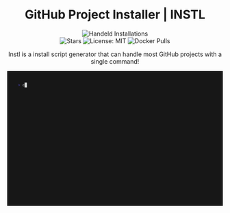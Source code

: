 <h1 align="center">GitHub Project Installer | INSTL</h1>
<p align="center">

<a style="text-decoration: none" href="https://instl.sh/stats">
<img src="https://img.shields.io/endpoint?url=https://instl.sh/stats/total/badge/shields.io&style=for-the-badge" alt="Handeld Installations">
</a>

<br>

<a style="text-decoration: none" href="https://github.com/installer/installer/stargazers">
<img src="https://img.shields.io/github/stars/installer/installer.svg?style=flat-square" alt="Stars">
</a>

<a style="text-decoration: none" href="https://opensource.org/licenses/MIT">
<img src="https://img.shields.io/badge/License-MIT-yellow.svg?style=flat-square" alt="License: MIT">
</a>

<a style="text-decoration: none" href="https://hub.docker.com/r/marvinjwendt/instl">
<img alt="Docker Pulls" src="https://img.shields.io/docker/pulls/marvinjwendt/instl?style=flat-square">
</a>

</p>
<p align="center">Instl is a install script generator that can handle most GitHub projects with a single command!</p>

<p align="center">
<img width="750" src="https://raw.githubusercontent.com/installer/instl/main/demo.gif" alt="Instl Demo">
</p>
